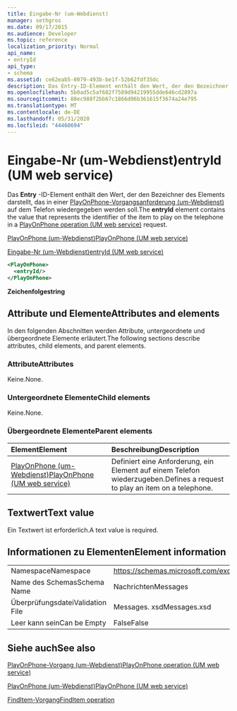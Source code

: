 ```yaml
---
title: Eingabe-Nr (um-Webdienst)
manager: sethgros
ms.date: 09/17/2015
ms.audience: Developer
ms.topic: reference
localization_priority: Normal
api_name:
- entryId
api_type:
- schema
ms.assetid: ce62eab5-0079-493b-be1f-52b62fdf35dc
description: Das Entry-ID-Element enthält den Wert, der den Bezeichner des Elements darstellt, das in einer PlayOnPhone-Vorgangsanforderung (um-Webdienst) auf dem Telefon wiedergegeben werden soll.
ms.openlocfilehash: 5b0ad5c5af682f7589d94219955dde646cd2897a
ms.sourcegitcommit: 88ec988f2bb67c1866d06b361615f3674a24e795
ms.translationtype: MT
ms.contentlocale: de-DE
ms.lasthandoff: 05/31/2020
ms.locfileid: "44460694"
---
```

# <a name="entryid-um-web-service"></a><span data-ttu-id="0bf2d-103">Eingabe-Nr (um-Webdienst)</span><span class="sxs-lookup"><span data-stu-id="0bf2d-103">entryId (UM web service)</span></span>

<span data-ttu-id="0bf2d-104">Das **Entry** -ID-Element enthält den Wert, der den Bezeichner des Elements darstellt, das in einer [PlayOnPhone-Vorgangsanforderung (um-Webdienst)](playonphone-operation-um-web-service.md) auf dem Telefon wiedergegeben werden soll.</span><span class="sxs-lookup"><span data-stu-id="0bf2d-104">The **entryId** element contains the value that represents the identifier of the item to play on the telephone in a [PlayOnPhone operation (UM web service)](playonphone-operation-um-web-service.md) request.</span></span> 
  
[<span data-ttu-id="0bf2d-105">PlayOnPhone (um-Webdienst)</span><span class="sxs-lookup"><span data-stu-id="0bf2d-105">PlayOnPhone (UM web service)</span></span>](playonphone-um-web-service.md)
  
[<span data-ttu-id="0bf2d-106">Eingabe-Nr (um-Webdienst)</span><span class="sxs-lookup"><span data-stu-id="0bf2d-106">entryId (UM web service)</span></span>](entryid-um-web-service.md)
  
```xml
<PlayOnPhone>
  <entryId/>
</PlayOnPhone>
```

 <span data-ttu-id="0bf2d-107">**Zeichenfolge**</span><span class="sxs-lookup"><span data-stu-id="0bf2d-107">**string**</span></span>
## <a name="attributes-and-elements"></a><span data-ttu-id="0bf2d-108">Attribute und Elemente</span><span class="sxs-lookup"><span data-stu-id="0bf2d-108">Attributes and elements</span></span>

<span data-ttu-id="0bf2d-109">In den folgenden Abschnitten werden Attribute, untergeordnete und übergeordnete Elemente erläutert.</span><span class="sxs-lookup"><span data-stu-id="0bf2d-109">The following sections describe attributes, child elements, and parent elements.</span></span>
  
### <a name="attributes"></a><span data-ttu-id="0bf2d-110">Attribute</span><span class="sxs-lookup"><span data-stu-id="0bf2d-110">Attributes</span></span>

<span data-ttu-id="0bf2d-111">Keine.</span><span class="sxs-lookup"><span data-stu-id="0bf2d-111">None.</span></span>
  
### <a name="child-elements"></a><span data-ttu-id="0bf2d-112">Untergeordnete Elemente</span><span class="sxs-lookup"><span data-stu-id="0bf2d-112">Child elements</span></span>

<span data-ttu-id="0bf2d-113">Keine.</span><span class="sxs-lookup"><span data-stu-id="0bf2d-113">None.</span></span>
  
### <a name="parent-elements"></a><span data-ttu-id="0bf2d-114">Übergeordnete Elemente</span><span class="sxs-lookup"><span data-stu-id="0bf2d-114">Parent elements</span></span>

|<span data-ttu-id="0bf2d-115">**Element**</span><span class="sxs-lookup"><span data-stu-id="0bf2d-115">**Element**</span></span>|<span data-ttu-id="0bf2d-116">**Beschreibung**</span><span class="sxs-lookup"><span data-stu-id="0bf2d-116">**Description**</span></span>|
|:-----|:-----|
|[<span data-ttu-id="0bf2d-117">PlayOnPhone (um-Webdienst)</span><span class="sxs-lookup"><span data-stu-id="0bf2d-117">PlayOnPhone (UM web service)</span></span>](playonphone-um-web-service.md) <br/> |<span data-ttu-id="0bf2d-118">Definiert eine Anforderung, ein Element auf einem Telefon wiederzugeben.</span><span class="sxs-lookup"><span data-stu-id="0bf2d-118">Defines a request to play an item on a telephone.</span></span>  <br/> |
   
## <a name="text-value"></a><span data-ttu-id="0bf2d-119">Textwert</span><span class="sxs-lookup"><span data-stu-id="0bf2d-119">Text value</span></span>

<span data-ttu-id="0bf2d-120">Ein Textwert ist erforderlich.</span><span class="sxs-lookup"><span data-stu-id="0bf2d-120">A text value is required.</span></span>
  
## <a name="element-information"></a><span data-ttu-id="0bf2d-121">Informationen zu Elementen</span><span class="sxs-lookup"><span data-stu-id="0bf2d-121">Element information</span></span>

|||
|:-----|:-----|
|<span data-ttu-id="0bf2d-122">Namespace</span><span class="sxs-lookup"><span data-stu-id="0bf2d-122">Namespace</span></span>  <br/> |https://schemas.microsoft.com/exchange/services/2006/messages  <br/> |
|<span data-ttu-id="0bf2d-123">Name des Schemas</span><span class="sxs-lookup"><span data-stu-id="0bf2d-123">Schema Name</span></span>  <br/> |<span data-ttu-id="0bf2d-124">Nachrichten</span><span class="sxs-lookup"><span data-stu-id="0bf2d-124">Messages</span></span>  <br/> |
|<span data-ttu-id="0bf2d-125">Überprüfungsdatei</span><span class="sxs-lookup"><span data-stu-id="0bf2d-125">Validation File</span></span>  <br/> |<span data-ttu-id="0bf2d-126">Messages. xsd</span><span class="sxs-lookup"><span data-stu-id="0bf2d-126">Messages.xsd</span></span>  <br/> |
|<span data-ttu-id="0bf2d-127">Leer kann sein</span><span class="sxs-lookup"><span data-stu-id="0bf2d-127">Can be Empty</span></span>  <br/> |<span data-ttu-id="0bf2d-128">False</span><span class="sxs-lookup"><span data-stu-id="0bf2d-128">False</span></span>  <br/> |
   
## <a name="see-also"></a><span data-ttu-id="0bf2d-129">Siehe auch</span><span class="sxs-lookup"><span data-stu-id="0bf2d-129">See also</span></span>



[<span data-ttu-id="0bf2d-130">PlayOnPhone-Vorgang (um-Webdienst)</span><span class="sxs-lookup"><span data-stu-id="0bf2d-130">PlayOnPhone operation (UM web service)</span></span>](playonphone-operation-um-web-service.md)
  
[<span data-ttu-id="0bf2d-131">PlayOnPhone (um-Webdienst)</span><span class="sxs-lookup"><span data-stu-id="0bf2d-131">PlayOnPhone (UM web service)</span></span>](playonphone-um-web-service.md)
  
[<span data-ttu-id="0bf2d-132">FindItem-Vorgang</span><span class="sxs-lookup"><span data-stu-id="0bf2d-132">FindItem operation</span></span>](finditem-operation.md)

